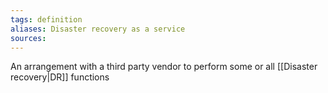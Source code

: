 ```yaml
---
tags: definition
aliases: Disaster recovery as a service
sources: 
---
```


An arrangement with a third party vendor to perform some or all [[Disaster recovery|DR]] functions